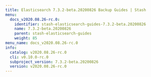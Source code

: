 ```yaml
---
title: Elasticsearch 7.3.2-beta.20200826 Backup Guides | Stash
menu:
  docs_v2020.08.26-rc.0:
    identifier: stash-elasticsearch-guides-7.3.2-beta.20200826
    name: 7.3.2-beta.20200826
    parent: stash-elasticsearch-guides
    weight: 85
menu_name: docs_v2020.08.26-rc.0
info:
  catalog: v2020.08.26-rc.0
  cli: v0.10.0-rc.0
  subproject_version: 7.3.2-beta.20200826
  version: v2020.08.26-rc.0
---
```


